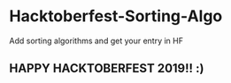 # Hacktoberfest-Sorting-Algo
Add sorting algorithms and get your entry in HF

## HAPPY HACKTOBERFEST 2019!! :)

